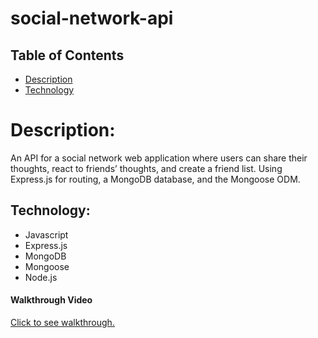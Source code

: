 # social-network-api

## Table of Contents

- [Description](#description)
- [Technology](#Technology)

# Description:

An API for a social network web application where users can share their thoughts, react to friends’ thoughts, and create a friend list. Using Express.js for routing, a MongoDB database, and the Mongoose ODM.

## Technology:

- Javascript
- Express.js
- MongoDB
- Mongoose
- Node.js

#### Walkthrough Video

[Click to see walkthrough.](https://youtu.be/BeHB_xpPma0)
